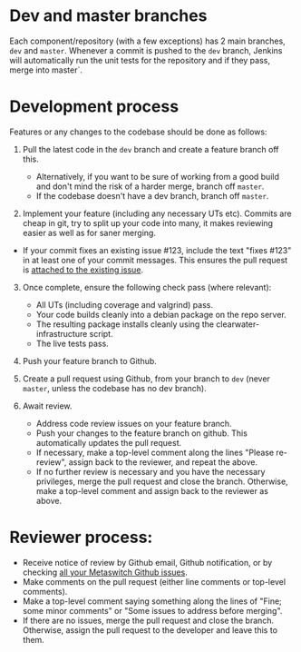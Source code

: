 # Dev and master branches

Each component/repository (with a few exceptions) has 2 main branches, `dev` and `master`. Whenever a commit is pushed to the `dev` branch, Jenkins will automatically run the unit tests for the repository and if they pass, merge into master`.

# Development process

Features or any changes to the codebase should be done as follows:

1. Pull the latest code in the `dev` branch and create a feature branch off this.
    * Alternatively, if you want to be sure of working from a good build and don't mind the risk of a harder merge, branch off `master`.
    * If the codebase doesn't have a dev branch, branch off `master`.

2. Implement your feature (including any necessary UTs etc). Commits are cheap in git, try to split up your code into many, it makes reviewing easier as well as for saner merging.
* If your commit fixes an existing issue #123, include the text "fixes #123" in at least one of your commit messages. This ensures the pull request is [attached to the existing issue](http://stackoverflow.com/questions/4528869/how-do-you-attach-a-new-pull-request-to-an-existing-issue-on-github</a>).

3. Once complete, ensure the following check pass (where relevant):
    * All UTs (including coverage and valgrind) pass.
    * Your code builds cleanly into a debian package on the repo server.
    * The resulting package installs cleanly using the clearwater-infrastructure script.
    * The live tests pass.

4. Push your feature branch to Github.

5. Create a pull request using Github, from your branch to `dev` (never `master`, unless the codebase has no dev branch).

6. Await review.
    * Address code review issues on your feature branch.
    * Push your changes to the feature branch on github. This automatically updates the pull request.
    * If necessary, make a top-level comment along the lines "Please re-review", assign back to the reviewer, and repeat the above.
    * If no further review is necessary and you have the necessary privileges, merge the pull request and close the branch.  Otherwise, make a top-level comment and assign back to the reviewer as above.


# Reviewer process:

* Receive notice of review by Github email, Github notification, or by checking [all your Metaswitch Github issues](https://github.com/organizations/Metaswitch/dashboard/issues/assigned?direction=desc&amp;state=open).
* Make comments on the pull request (either line comments or top-level comments).
* Make a top-level comment saying something along the lines of "Fine; some minor comments" or "Some issues to address before merging".
* If there are no issues, merge the pull request and close the branch. Otherwise, assign the pull request to the developer and leave this to them.


